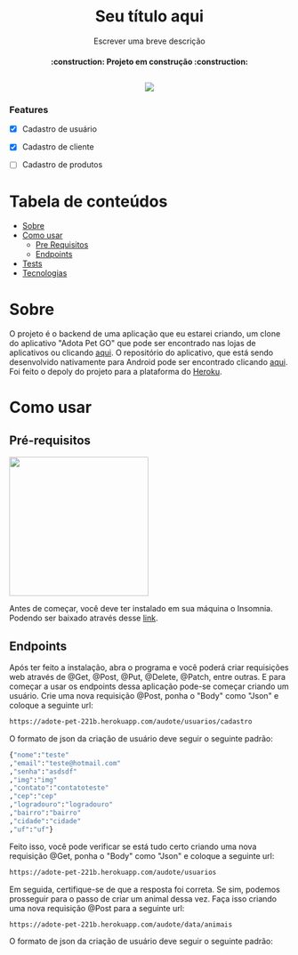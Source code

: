 <h1 align="center"> Seu título aqui </h1>
<p align="center">Escrever uma breve descrição</p>
<h4 align="center"> 
    :construction:  Projeto em construção  :construction:
</h4>
<h2 align="center">
    <img src="https://img.shields.io/static/v1?label=Heroku&message=Working&color=#430098&style=flat&logo=heroku"/>
    </h2>

### Features

- [x] Cadastro de usuário
- [x] Cadastro de cliente
- [ ] Cadastro de produtos


Tabela de conteúdos
=================
<!--ts-->
   * [Sobre](#sobre)
   * [Como usar](#como-usar)
      * [Pre Requisitos](#pre-requisitos)
      * [Endpoints](#endpoints)  
   * [Tests](#testes)
   * [Tecnologias](#tecnologias)
<!--te-->

<h1>Sobre</h1>
<p>O projeto é o backend de uma aplicação que eu estarei criando, um clone do aplicativo "Adota Pet GO" que pode ser encontrado nas lojas de aplicativos ou clicando <a href = "https://play.google.com/store/apps/details?id=com.labup.adotapetv2&hl=pt_BR&gl=US">aqui</a>.
   O repositório do aplicativo, que está sendo desenvolvido nativamente para Android pode ser encontrado clicando <a href = "https://play.google.com/store/apps/details?id=com.labup.adotapetv2&hl=pt_BR&gl=US">aqui</a>. Foi feito o depoly do projeto para a plataforma do <a href = "https://play.google.com/store/apps/details?id=com.labup.adotapetv2&hl=pt_BR&gl=US">Heroku</a>.</br>

<h1>Como usar</h1>
<h2>Pré-requisitos</h2>
<img src="https://user-images.githubusercontent.com/63808405/171037587-3c6b6b8f-e9c3-4b97-b4b0-a54d6c9fb8dc.png" width = "250px"></br>
<p>Antes de começar, você deve ter instalado em sua máquina o Insomnia. Podendo ser baixado através desse <a href = "https://insomnia.rest/download">link</a>.</br>
<h2>Endpoints</h2>
<p>Após ter feito a instalação, abra o programa e você poderá criar requisições web através de @Get, @Post, @Put, @Delete, @Patch, entre outras. E para começar a usar os endpoints dessa aplicação pode-se começar criando um usuário. Crie uma nova requisição @Post, ponha o "Body" como "Json" e coloque a seguinte url:</br>

```bash
https://adote-pet-221b.herokuapp.com/audote/usuarios/cadastro
``` 
O formato de json da criação de usuário deve seguir o seguinte padrão:

```bash
{"nome":"teste"
,"email":"teste@hotmail.com"
,"senha":"asdsdf"
,"img":"img"
,"contato":"contatoteste"
,"cep":"cep"
,"logradouro":"logradouro"
,"bairro":"bairro"
,"cidade":"cidade"
,"uf":"uf"}
``` 
Feito isso, você pode verificar se está tudo certo criando uma nova requisição @Get, ponha o "Body" como "Json" e coloque a seguinte url:</br>

```bash
https://adote-pet-221b.herokuapp.com/audote/usuarios
``` 

Em seguida, certifique-se de que a resposta foi correta. Se sim, podemos prosseguir para o passo de criar um animal dessa vez. Faça isso criando uma nova requisição @Post para a seguinte url:

```bash
https://adote-pet-221b.herokuapp.com/audote/data/animais
``` 

O formato de json da criação de usuário deve seguir o seguinte padrão:
